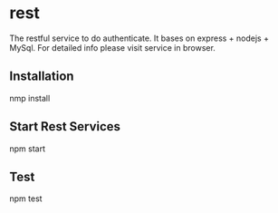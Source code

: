 # rest
The restful service to do authenticate. It bases on express + nodejs + MySql.
For detailed info please visit service in browser.

## Installation
nmp install

## Start Rest Services
npm start

## Test
npm test
